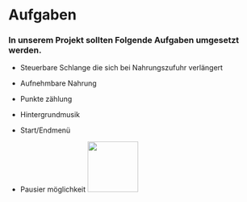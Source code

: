 <h1>Aufgaben</h1>

<h3>In unserem Projekt sollten Folgende Aufgaben umgesetzt werden.</h3> 

* <p>Steuerbare Schlange die sich bei Nahrungszufuhr verlängert 
* <p>Aufnehmbare Nahrung
* <p>Punkte zählung
* <p>Hintergrundmusik
* <p>Start/Endmenü
* <p>Pausier möglichkeit       <img src="https://fiverr-res.cloudinary.com/images/t_smartwm/t_main1,q_auto,f_auto,q_auto,f_auto/attachments/delivery/asset/f72ba2eadf99bf4d9a2ea6e5fc4ac660-1607574925/Project%2094_22/design-cute-chibi-animals.png" height="100px"/>         </p>             
  
 
  
  


